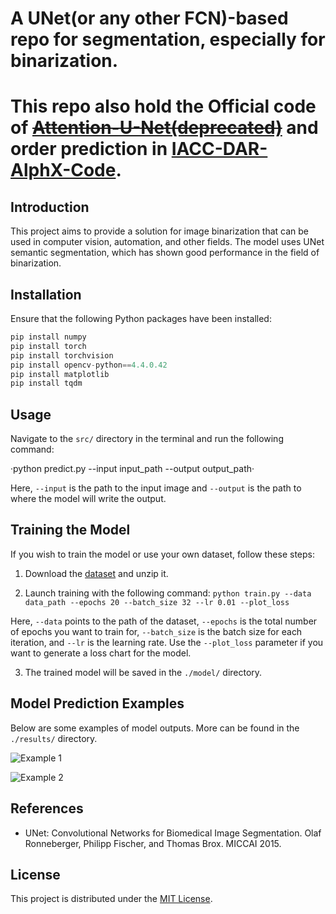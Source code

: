 # A UNet(or any other FCN)-based repo for segmentation, especially for binarization.

# This repo also hold the Official code of ~~[Attention-U-Net(deprecated)](https://github.com/ssocean/Attention-U-Net)~~ and order prediction in [IACC-DAR-AlphX-Code](https://github.com/ssocean/AlphX-Code-For-DAR).



## Introduction

This project aims to provide a solution for image binarization that can be used in computer vision, automation, and other fields. The model uses UNet semantic segmentation, which has shown good performance in the field of binarization.

## Installation

Ensure that the following Python packages have been installed:

```python
pip install numpy
pip install torch
pip install torchvision
pip install opencv-python==4.4.0.42
pip install matplotlib
pip install tqdm
```


## Usage

Navigate to the `src/` directory in the terminal and run the following command:

·python predict.py --input input_path --output output_path·


Here, `--input` is the path to the input image and `--output` is the path to where the model will write the output.

## Training the Model

If you wish to train the model or use your own dataset, follow these steps:

1. Download the [dataset](https://github.com/ssocean/UNet-Binarization/raw/main/dataset/food_data.zip) and unzip it.

2. Launch training with the following command:
`python train.py --data data_path --epochs 20 --batch_size 32 --lr 0.01 --plot_loss`

Here, `--data` points to the path of the dataset, `--epochs` is the total number of epochs you want to train for, `--batch_size` is the batch size for each iteration, and `--lr` is the learning rate. Use the `--plot_loss` parameter if you want to generate a loss chart for the model.

3. The trained model will be saved in the `./model/` directory.

## Model Prediction Examples

Below are some examples of model outputs. More can be found in the `./results/` directory.

![Example 1](./results/1.png)

![Example 2](./results/2.png)

## References

- UNet: Convolutional Networks for Biomedical Image Segmentation. Olaf Ronneberger, Philipp Fischer, and Thomas Brox. MICCAI 2015.

## License

This project is distributed under the [MIT License](./LICENSE).


